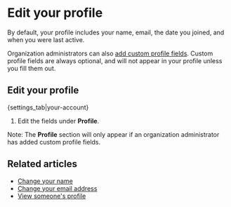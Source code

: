 # Edit your profile

By default, your profile includes your name, email, the date you joined, and
when you were last active.

Organization administrators can also
[add custom profile fields](/help/add-custom-profile-fields). Custom profile
fields are always optional, and will not appear in your profile unless you
fill them out.

## Edit your profile

{settings_tab|your-account}

1. Edit the fields under **Profile**.

Note: The **Profile** section will only appear if an organization
administrator has added custom profile fields.

## Related articles

* [Change your name](/help/change-your-name)
* [Change your email address](/help/change-your-email-address)
* [View someone's profile](/help/view-someones-profile)
